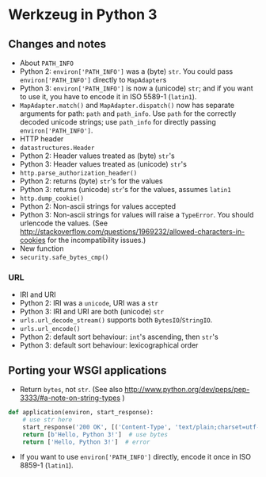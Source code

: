 # Werkzeug in Python 3

## Changes and notes

- About `PATH_INFO`
 - Python 2: `environ['PATH_INFO']` was a (byte) `str`.  You could pass `environ['PATH_INFO']` directly to `MapAdapter`s
 - Python 3: `environ['PATH_INFO']` is now a (unicode) `str`; and if you want to use it, you have to encode it in ISO 5589-1 (`latin1`).
  - `MapAdapter.match()` and `MapAdapter.dispatch()` now has separate arguments for path: `path` and `path_info`.  Use `path` for the correctly decoded unicode strings; use `path_info` for directly passing `environ['PATH_INFO']`.
- HTTP header
 - `datastructures.Header`
  - Python 2: Header values treated as (byte) `str`'s
  - Python 3: Header values treated as (unicode) `str`'s
 - `http.parse_authorization_header()`
  - Python 2: returns (byte) `str`'s for the values
  - Python 3: returns (unicode) `str`'s for the values, assumes `latin1`
 - `http.dump_cookie()`
  - Python 2: Non-ascii strings for values accepted
  - Python 3: Non-ascii strings for values will raise a `TypeError`.  You should urlencode the values. (See http://stackoverflow.com/questions/1969232/allowed-characters-in-cookies for the incompatibility issues.)
- New function
 - `security.safe_bytes_cmp()`

### URL

- IRI and URI
 - Python 2: IRI was a `unicode`, URI was a `str`
 - Python 3: IRI and URI are both (unicode) `str`
- `urls.url_decode_stream()` supports both `BytesIO`/`StringIO`.
- `urls.url_encode()`
 - Python 2: default sort behaviour: `int`'s ascending, then `str`'s
 - Python 3: default sort behaviour: lexicographical order

## Porting your WSGI applications

- Return `bytes`, not `str`. (See also http://www.python.org/dev/peps/pep-3333/#a-note-on-string-types )

```python
def application(environ, start_response):
    # use str here
    start_response('200 OK', [('Content-Type', 'text/plain;charset=utf-8')])
    return [b'Hello, Python 3!']  # use bytes
    return ['Hello, Python 3!']  # error
```

- If you want to use `environ['PATH_INFO']` directly, encode it once in ISO 8859-1 (`latin1`).
